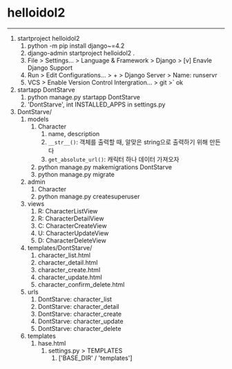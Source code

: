 # helloidol2
***
1. startproject helloidol2
   1. python -m pip install django~=4.2
   2. django-admin startproject helloidol2 .
   3. File > Settings... > Language & Framework > Django > [v] Enavle Django Support
   4. Run > Edit Configurations... > + > Django Server > Name: runservr
   5. VCS > Enable Version Control Intergration... > git >` ok
2. startapp DontStarve
   1. python manage.py startapp DontStarve
   2. 'DontStarve', int INSTALLED_APPS in settings.py
3. DontStarve/
   1. models
      1. Character
         1. name, description
         2. `__str__()`: 객체를 출력할 때, 알맞은 string으로 출력하기 위해 만든다
         3. `get_absolute_url()`: 캐릭터 하나 데이터 가져오자
      2. python manage.py makemigrations DontStarve
      3. python manage.py migrate
   2. admin
      1. Character
      2. python manage.py createsuperuser
   3. views
      1. R: CharacterListView
      2. R: CharacterDetailView
      3. C: CharacterCreateView
      4. U: CharacterUpdateView
      5. D: CharacterDeleteView
   4. templates/DontStarve/
      1. character_list.html
      2. character_detail.html
      3. character_create.html
      4. character_update.html
      5. character_confirm_delete.html
   5. urls
      1. DontStarve: character_list
      2. DontStarve: character_detail
      3. DontStarve: character_create
      4. DontStarve: character_update
      5. DontStarve: character_delete
   6. templates
      1. hase.html
         1. settings.py > TEMPLATES
            1. ['BASE_DIR' / 'templates']